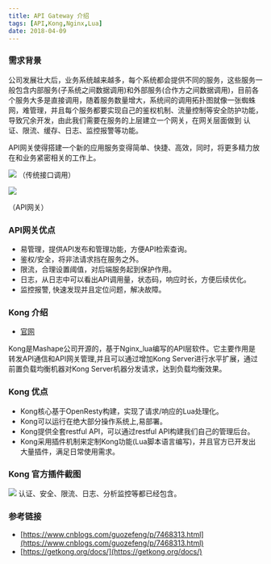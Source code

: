 ```yaml
---
title: API Gateway 介绍
tags: [API,Kong,Nginx,Lua]
date: 2018-04-09
---
```


### 需求背景

公司发展壮大后，业务系统越来越多，每个系统都会提供不同的服务，这些服务一般包含内部服务(子系统之间数据调用)和外部服务(合作方之间数据调用)，目前各个服务大多是直接调用，随着服务数量增大，系统间的调用拓扑图就像一张蜘蛛网，难管理，并且每个服务都要实现自己的鉴权机制、流量控制等安全防护功能，导致冗余开发，由此我们需要在服务的上层建立一个网关，在网关层面做到 认证、限流、缓存、日志、监控报警等功能。

API网关使得搭建一个新的应用服务变得简单、快捷、高效，同时，将更多精力放在和业务紧密相关的工作上。

![](https://s0.dwz.st/blog/img/izl4hjzlkfetavmvcfe2m7n51ltkr7r4.jpg)
（传统接口调用）

![](https://s0.dwz.st/blog/img/0q4z3lb17fzobvx4omk2xfb10a3duvcz.jpg)

（API网关）

### API网关优点

* 易管理，提供API发布和管理功能，方便API检索查询。
* 鉴权/安全，将非法请求挡在服务之外。
* 限流，合理设置阈值，对后端服务起到保护作用。
* 日志，从日志中可以看出API调用量，状态码，响应时长，方便后续优化。
* 监控报警, 快速发现并且定位问题，解决故障。

### Kong 介绍

* [官网](https://konghq.com/)

Kong是Mashape公司开源的，基于Nginx_lua编写的API层软件。它主要作用是转发API通信和API网关管理,并且可以通过增加Kong Server进行水平扩展，通过前置负载均衡机器对Kong Server机器分发请求，达到负载均衡效果。

### Kong 优点

* Kong核心基于OpenResty构建，实现了请求/响应的Lua处理化。
* Kong可以运行在绝大部分操作系统上,易部署。
* Kong提供全套restful API，可以通过restful API构建我们自己的管理后台。
* Kong采用插件机制来定制Kong功能(Lua脚本语言编写)，并且官方已开发出大量插件，满足日常使用需求。

### Kong 官方插件截图

![](https://s0.dwz.st/blog/img/lhis6nxjhbtuvj3auzuirmcmjix59wp7.jpg)
认证、安全、限流、日志、分析监控等都已经包含。

### 参考链接

* [https://www.cnblogs.com/guozefeng/p/7468313.html](https://www.cnblogs.com/guozefeng/p/7468313.html)
* [https://getkong.org/docs/](https://getkong.org/docs/)


